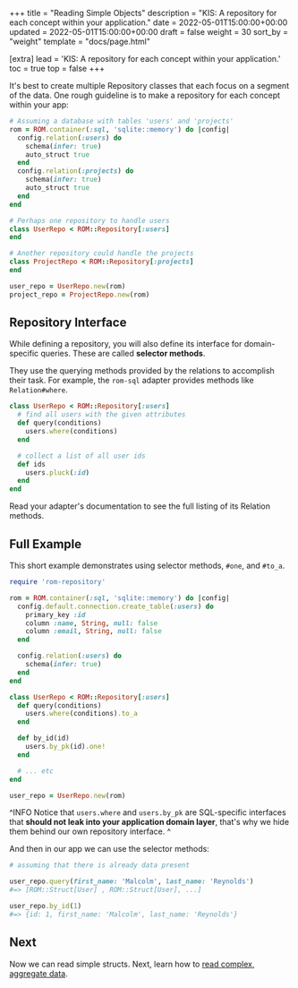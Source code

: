 +++
title = "Reading Simple Objects"
description = "KIS: A repository for each concept within your application."
date = 2022-05-01T15:00:00+00:00
updated = 2022-05-01T15:00:00+00:00
draft = false
weight = 30
sort_by = "weight"
template = "docs/page.html"

[extra]
lead = 'KIS: A repository for each concept within your application.'
toc = true
top = false
+++

It's best to create multiple Repository classes that each focus on a segment of the data. One rough guideline is to make a repository for each concept within your app:

```ruby
# Assuming a database with tables 'users' and 'projects'
rom = ROM.container(:sql, 'sqlite::memory') do |config|
  config.relation(:users) do
    schema(infer: true)
    auto_struct true
  end
  config.relation(:projects) do
    schema(infer: true)
    auto_struct true
  end
end

# Perhaps one repository to handle users
class UserRepo < ROM::Repository[:users]
end

# Another repository could handle the projects
class ProjectRepo < ROM::Repository[:projects]
end

user_repo = UserRepo.new(rom)
project_repo = ProjectRepo.new(rom)
```

## Repository Interface

While defining a repository, you will also define its interface for domain-specific queries. These are called **selector methods**.

They use the querying methods provided by the relations to accomplish their task. For example, the `rom-sql` adapter provides methods like `Relation#where`.

```ruby
class UserRepo < ROM::Repository[:users]
  # find all users with the given attributes
  def query(conditions)
    users.where(conditions)
  end

  # collect a list of all user ids
  def ids
    users.pluck(:id)
  end
end
```

Read your adapter's documentation to see the full listing of its Relation methods.

## Full Example

This short example demonstrates using selector methods, `#one`, and `#to_a`.

```ruby
require 'rom-repository'

rom = ROM.container(:sql, 'sqlite::memory') do |config|
  config.default.connection.create_table(:users) do
    primary_key :id
    column :name, String, null: false
    column :email, String, null: false
  end

  config.relation(:users) do
    schema(infer: true)
  end
end

class UserRepo < ROM::Repository[:users]
  def query(conditions)
    users.where(conditions).to_a
  end

  def by_id(id)
    users.by_pk(id).one!
  end

  # ... etc
end

user_repo = UserRepo.new(rom)
```

^INFO
Notice that `users.where` and `users.by_pk` are SQL-specific interfaces that **should not leak into your application domain layer**, that's why we hide them behind our own repository interface.
^

And then in our app we can use the selector methods:

```ruby
# assuming that there is already data present

user_repo.query(first_name: 'Malcolm', last_name: 'Reynolds')
#=> [ROM::Struct[User] , ROM::Struct[User], ...]

user_repo.by_id(1)
#=> {id: 1, first_name: 'Malcolm', last_name: 'Reynolds'}
```

## Next

Now we can read simple structs. Next, learn how to [read complex, aggregate data](/learn/repository/%{version}/reading-aggregates).

